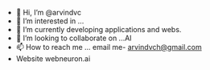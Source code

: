 - 👋 Hi, I’m @arvindvc
- 👀 I’m interested in ...
- 🌱 I’m currently developing applications and webs.
- 💞️ I’m looking to collaborate on ...AI 
- 📫 How to reach me ... email me- arvindvch@gmail.com
- Website webneuron.ai

<!---
arvindvc/arvindvc is a ✨ special ✨ repository because its `README.md` (this file) appears on your GitHub profile.
You can click the Preview link to take a look at your changes.
--->

